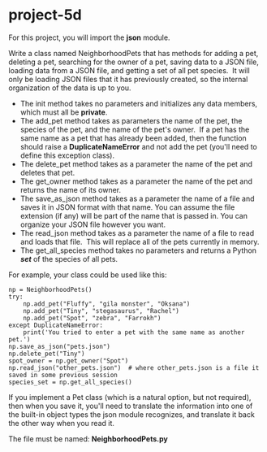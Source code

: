 # project-5d

For this project, you will import the **json** module.

Write a class named NeighborhoodPets that has methods for adding a pet, deleting a pet, searching for the owner of a pet, saving data to a JSON file, loading data from a JSON file, and getting a set of all pet species.  It will only be loading JSON files that it has previously created, so the internal organization of the data is up to you.
* The init method takes no parameters and initializes any data members, which must all be **private**.
* The add_pet method takes as parameters the name of the pet, the species of the pet, and the name of the pet's owner.  If a pet has the same name as a pet that has already been added, then the function should raise a **DuplicateNameError** and not add the pet (you'll need to define this exception class).
* The delete_pet method takes as a parameter the name of the pet and deletes that pet.
* The get_owner method takes as a parameter the name of the pet and returns the name of its owner.
* The save_as_json method takes as a parameter the name of a file and saves it in JSON format with that name.  You can assume the file extension (if any) will be part of the name that is passed in. You can organize your JSON file however you want.
* The read_json method takes as a parameter the name of a file to read and loads that file.  This will replace all of the pets currently in memory.
* The get_all_species method takes no parameters and returns a Python ***set*** of the species of all pets.

For example, your class could be used like this:
```
np = NeighborhoodPets()
try:
    np.add_pet("Fluffy", "gila monster", "Oksana")
    np.add_pet("Tiny", "stegasaurus", "Rachel")
    np.add_pet("Spot", "zebra", "Farrokh")
except DuplicateNameError:
    print('You tried to enter a pet with the same name as another pet.')
np.save_as_json("pets.json")
np.delete_pet("Tiny")
spot_owner = np.get_owner("Spot")
np.read_json("other_pets.json")  # where other_pets.json is a file it saved in some previous session
species_set = np.get_all_species()
```

If you implement a Pet class (which is a natural option, but not required), then when you save it, you'll need to translate the information into one of the built-in object types the json module recognizes, and translate it back the other way when you read it.

The file must be named: **NeighborhoodPets.py**


